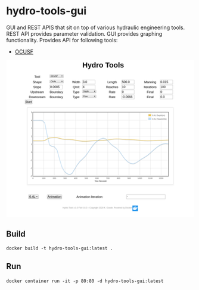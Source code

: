 # hydro-tools-gui

GUI and REST APIS that sit on top of various hydraulic engineering tools. REST API provides parameter validation. GUI provides graphing functionality. Provides API for following tools:

 - [OCUSF](https://github.com/KevinGoode/ocusf)

![Image of hydro-tools-gui](https://github.com/KevinGoode/hydro-tools-gui/blob/master/screenshot.png)

## Build
```console
docker build -t hydro-tools-gui:latest .
```

## Run
```console
docker container run -it -p 80:80 -d hydro-tools-gui:latest
```

